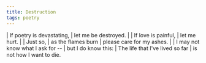 ```yaml
---
title: Destruction
tags: poetry
---
```


| If poetry is devastating,
| let me be destroyed.
|
| If love is painful,
| let me hurt.
|
| Just so,
| as the flames burn
| please care for my ashes.
|
| I may not know what I ask for --
| but I do know this:
|   The life that I've lived so far
|   is not how I want to die.
